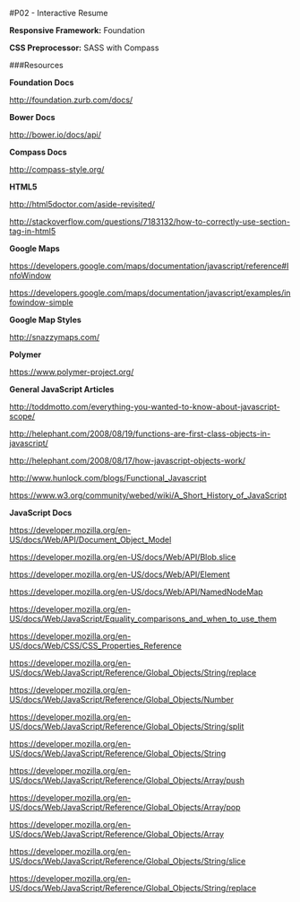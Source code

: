 #P02 - Interactive Resume


**Responsive Framework:** Foundation

**CSS Preprocessor:** SASS with Compass

###Resources

**Foundation Docs**

http://foundation.zurb.com/docs/

**Bower Docs**

http://bower.io/docs/api/

**Compass Docs**

http://compass-style.org/

**HTML5**

http://html5doctor.com/aside-revisited/

http://stackoverflow.com/questions/7183132/how-to-correctly-use-section-tag-in-html5

**Google Maps**

https://developers.google.com/maps/documentation/javascript/reference#InfoWindow

https://developers.google.com/maps/documentation/javascript/examples/infowindow-simple

**Google Map Styles**

http://snazzymaps.com/

**Polymer**

https://www.polymer-project.org/

**General JavaScript Articles**

http://toddmotto.com/everything-you-wanted-to-know-about-javascript-scope/

http://helephant.com/2008/08/19/functions-are-first-class-objects-in-javascript/

http://helephant.com/2008/08/17/how-javascript-objects-work/

http://www.hunlock.com/blogs/Functional_Javascript

https://www.w3.org/community/webed/wiki/A_Short_History_of_JavaScript

**JavaScript Docs**

https://developer.mozilla.org/en-US/docs/Web/API/Document_Object_Model

https://developer.mozilla.org/en-US/docs/Web/API/Blob.slice

https://developer.mozilla.org/en-US/docs/Web/API/Element

https://developer.mozilla.org/en-US/docs/Web/API/NamedNodeMap

https://developer.mozilla.org/en-US/docs/Web/JavaScript/Equality_comparisons_and_when_to_use_them

https://developer.mozilla.org/en-US/docs/Web/CSS/CSS_Properties_Reference

https://developer.mozilla.org/en-US/docs/Web/JavaScript/Reference/Global_Objects/String/replace

https://developer.mozilla.org/en-US/docs/Web/JavaScript/Reference/Global_Objects/Number

https://developer.mozilla.org/en-US/docs/Web/JavaScript/Reference/Global_Objects/String/split

https://developer.mozilla.org/en-US/docs/Web/JavaScript/Reference/Global_Objects/String

https://developer.mozilla.org/en-US/docs/Web/JavaScript/Reference/Global_Objects/Array/push

https://developer.mozilla.org/en-US/docs/Web/JavaScript/Reference/Global_Objects/Array/pop

https://developer.mozilla.org/en-US/docs/Web/JavaScript/Reference/Global_Objects/Array

https://developer.mozilla.org/en-US/docs/Web/JavaScript/Reference/Global_Objects/String/slice

https://developer.mozilla.org/en-US/docs/Web/JavaScript/Reference/Global_Objects/String/replace


